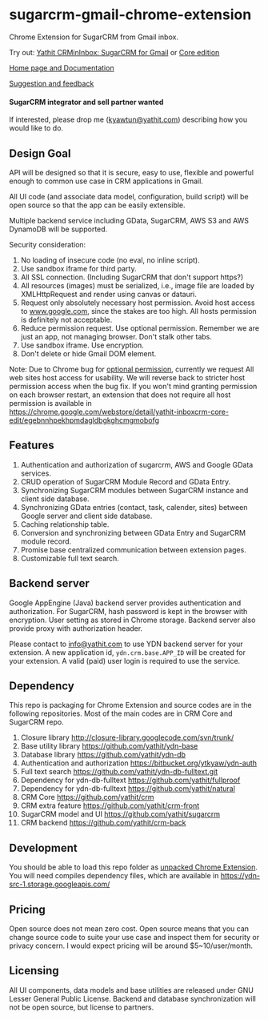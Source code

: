 sugarcrm-gmail-chrome-extension
===============================

Chrome Extension for SugarCRM from Gmail inbox.

Try out: [Yathit CRMinInbox: SugarCRM for Gmail](https://chrome.google.com/webstore/detail/yathit-crm-bridge-beta/iccdnijlhdogaccaiafdpjmbakdcdakk) or [Core edition](https://chrome.google.com/webstore/detail/yathit-inboxcrm-core-edit/egebnnhpekhpmdagldbgkghcmgmobofg)

[Home page and Documentation](http://crm.yathit.com)

[Suggestion and feedback](https://yathit.uservoice.com/)

#### SugarCRM integrator and sell partner wanted

If interested, please drop me (kyawtun@yathit.com) describing how you would like to do.


Design Goal
-----------

API will be designed so that it is secure, easy to use, flexible and powerful enough to common use case in CRM applications in Gmail.

All UI code (and associate data model, configuration, build script) will be open source so that the app can be easily extensible.

Multiple backend service including GData, SugarCRM, AWS S3 and AWS DynamoDB will be supported.

Security consideration:

 1. No loading of insecure code (no eval, no inline script).
 2. Use sandbox iframe for third party.
 4. All SSL connection. (Including SugarCRM that don't support https?)
 5. All resources (images) must be serialized, i.e., image file are loaded by XMLHttpRequest and render using canvas or datauri.
 6. Request only absolutely necessary host permission. Avoid host access to www.google.com, since the stakes are too high. All hosts permission is definitely not acceptable.
 7. Reduce permission request. Use optional permission. Remember we are just an app, not managing browser. Don't stalk other tabs.
 8. Use sandbox iframe. Use encryption.
 9. Don't delete or hide Gmail DOM element.
 
Note: Due to Chrome bug for [optional permission](https://code.google.com/p/chromium/issues/detail?id=310815), currently we request All web sites host access for usability. We will reverse back to stricter host permission access when the bug fix. If you won't mind granting permission on each browser restart, an extension that does not require all host permission is available in https://chrome.google.com/webstore/detail/yathit-inboxcrm-core-edit/egebnnhpekhpmdagldbgkghcmgmobofg 


Features
--------

1. Authentication and authorization of sugarcrm, AWS and Google GData services.
2. CRUD operation of SugarCRM Module Record and GData Entry.
3. Synchronizing SugarCRM modules between SugarCRM instance and client side database.
4. Synchronizing GData entries (contact, task, calender, sites) between Google server and client side database.
5. Caching relationship table.
6. Conversion and synchronizing between GData Entry and SugarCRM module record.
7. Promise base centralized communication between extension pages.
8. Customizable full text search.

Backend server
--------------

Google AppEngine (Java) backend server provides authentication and authorization. For SugarCRM, hash password is kept in the browser with encryption. User setting as stored in Chrome storage. Backend server also provide proxy with authorization header.

Please contact to info@yathit.com to use YDN backend server for your extension. A new application id, `ydn.crm.base.APP_ID` will be created for your extension. A valid (paid) user login is required to use the service.

Dependency
----------

This repo is packaging for Chrome Extension and source codes are in the following repositories. Most of the main codes are in CRM Core and SugarCRM repo.

1. Closure library http://closure-library.googlecode.com/svn/trunk/
2. Base utility library https://github.com/yathit/ydn-base
3. Database library https://github.com/yathit/ydn-db
4. Authentication and authorization https://bitbucket.org/ytkyaw/ydn-auth
5. Full text search https://github.com/yathit/ydn-db-fulltext.git
6. Dependency for ydn-db-fulltext https://github.com/yathit/fullproof
7. Dependency for ydn-db-fulltext https://github.com/yathit/natural
8. CRM Core https://github.com/yathit/crm
9. CRM extra feature https://github.com/yathit/crm-front 
10. SugarCRM model and UI https://github.com/yathit/sugarcrm
11. CRM backend https://github.com/yathit/crm-back 


Development
-----------

You should be able to load this repo folder as [unpacked Chrome Extension](https://developer.chrome.com/extensions/getstarted#unpacked). You will need compiles dependency files, which are available in https://ydn-src-1.storage.googleapis.com/

Pricing
-------

Open source does not mean zero cost. Open source means that you can change source code to suite your use case and inspect them for security or privacy concern. I would expect pricing will be around $5~10/user/month.

Licensing
---------

All UI components, data models and base utilities are released under GNU Lesser General Public License. Backend and database synchronization will not be open source, but license to partners.


